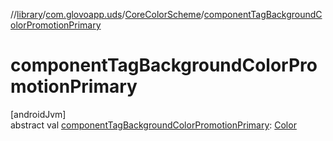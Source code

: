 //[library](../../../index.md)/[com.glovoapp.uds](../index.md)/[CoreColorScheme](index.md)/[componentTagBackgroundColorPromotionPrimary](component-tag-background-color-promotion-primary.md)

# componentTagBackgroundColorPromotionPrimary

[androidJvm]\
abstract val [componentTagBackgroundColorPromotionPrimary](component-tag-background-color-promotion-primary.md): [Color](https://developer.android.com/reference/kotlin/androidx/compose/ui/graphics/Color.html)
